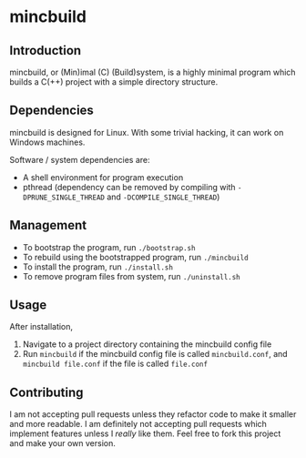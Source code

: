 # mincbuild

## Introduction

mincbuild, or (Min)imal (C) (Build)system, is a highly minimal program which
builds a C(++) project with a simple directory structure.

## Dependencies

mincbuild is designed for Linux. With some trivial hacking, it can work on
Windows machines.

Software / system dependencies are:

* A shell environment for program execution
* pthread (dependency can be removed by compiling with `-DPRUNE_SINGLE_THREAD`
  and `-DCOMPILE_SINGLE_THREAD`)

## Management

* To bootstrap the program, run `./bootstrap.sh`
* To rebuild using the bootstrapped program, run `./mincbuild`
* To install the program, run `./install.sh`
* To remove program files from system, run `./uninstall.sh`

## Usage

After installation,

1. Navigate to a project directory containing the mincbuild config file
2. Run `mincbuild` if the mincbuild config file is called `mincbuild.conf`, and
   `mincbuild file.conf` if the file is called `file.conf`

## Contributing

I am not accepting pull requests unless they refactor code to make it smaller
and more readable. I am definitely not accepting pull requests which implement
features unless I *really* like them. Feel free to fork this project and make
your own version.
